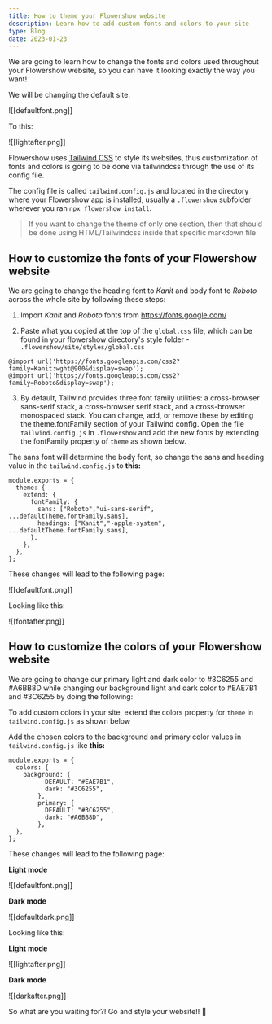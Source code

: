 ```yaml
---
title: How to theme your Flowershow website
description: Learn how to add custom fonts and colors to your site
type: Blog
date: 2023-01-23
---
```


We are going to learn how to change the fonts and colors used throughout
your Flowershow website, so you can have it looking exactly the way you want!

We will be changing the default site:

![[defaultfont.png]]

To this:

![[lightafter.png]]

Flowershow uses [Tailwind CSS](https://tailwindcss.com/) to style its websites, thus customization of fonts and colors is going to be done via tailwindcss through the use of its config file.

The config file is called `tailwind.config.js` and located in the directory where your Flowershow app is installed, usually a `.flowershow` subfolder wherever you ran `npx flowershow install`.

> If you want to change the theme of only one section, then that should be done using HTML/Tailwindcss inside that specific markdown file

## How to customize the fonts of your Flowershow website

We are going to change the heading font to _Kanit_ and body font to _Roboto_ across the whole site by following these steps:

1. Import _Kanit_ and _Roboto_ fonts from https://fonts.google.com/

2. Paste what you copied at the top of the `global.css` file, which can be found in your flowershow directory's style folder - `.flowershow/site/styles/global.css`

```css=
@import url('https://fonts.googleapis.com/css2?family=Kanit:wght@900&display=swap');
@import url('https://fonts.googleapis.com/css2?family=Roboto&display=swap');
```

3. By default, Tailwind provides three font family utilities: a cross-browser sans-serif stack, a cross-browser serif stack, and a cross-browser monospaced stack. You can change, add, or remove these by editing the theme.fontFamily section of your Tailwind config. Open the file `tailwind.config.js` in `.flowershow` and add the new fonts by extending the fontFamily property of `theme` as shown below.

The sans font will determine the body font, so change the sans and heading value in the `tailwind.config.js` to **this:**

```js=
module.exports = {
  theme: {
    extend: {
      fontFamily: {
        sans: ["Roboto","ui-sans-serif", ...defaultTheme.fontFamily.sans],
        headings: ["Kanit","-apple-system", ...defaultTheme.fontFamily.sans],
      },
    },
  },
};
```

These changes will lead to the following page:

![[defaultfont.png]]

Looking like this:

![[fontafter.png]]

## How to customize the colors of your Flowershow website

We are going to change our primary light and dark color to #3C6255 and #A6BB8D while changing our background light and dark color to #EAE7B1 and #3C6255 by doing the following:

To add custom colors in your site, extend the colors property for `theme` in `tailwind.config.js` as shown below

Add the chosen colors to the background and primary color values in `tailwind.config.js` like **this:**

```js=
module.exports = {
  colors: {
    background: {
          DEFAULT: "#EAE7B1",
          dark: "#3C6255",
        },
        primary: {
          DEFAULT: "#3C6255",
          dark: "#A6BB8D",
        },
  },
};
```

These changes will lead to the following page:

**Light mode**

![[defaultfont.png]]

**Dark mode**

![[defaultdark.png]]

Looking like this:

**Light mode**

![[lightafter.png]]

**Dark mode**

![[darkafter.png]]

So what are you waiting for?! Go and style your website!! 🎉
